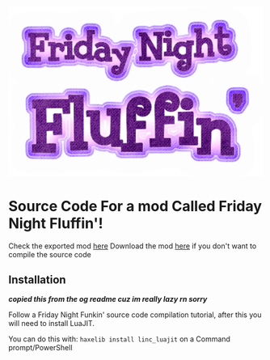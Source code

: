 ![logo](art/Fluffin_logo.png)
# Source Code For a mod Called Friday Night Fluffin'!

Check the exported mod [here]()
Download the mod [here](https://gamebanana.com/mods/329139) if you don't want to compile the source code

## **Installation**

***copied this from the og readme cuz im really lazy rn sorry***

Follow a Friday Night Funkin' source code compilation tutorial, after this you will need to install LuaJIT.

You can do this with: `haxelib install linc_luajit` on a Command prompt/PowerShell
